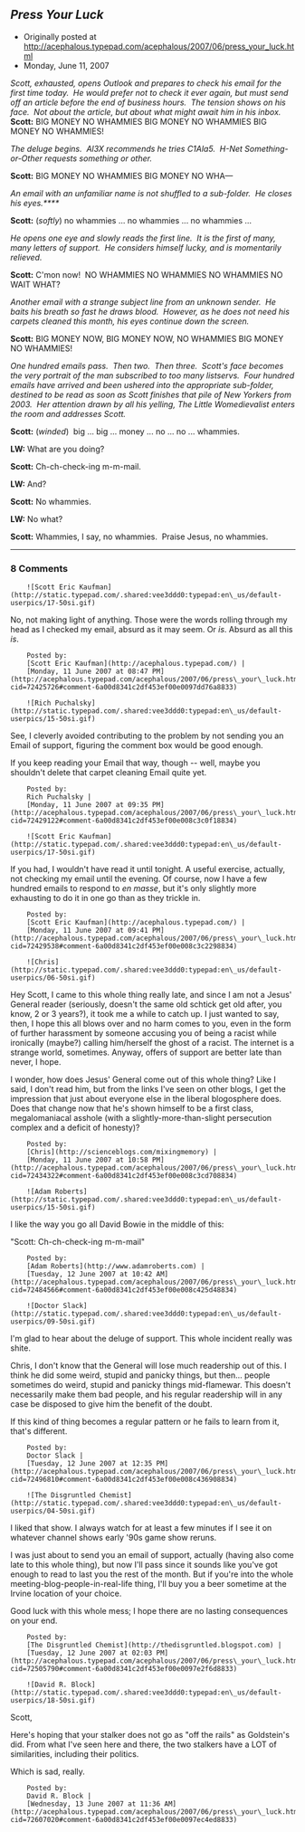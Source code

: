 ## <em>Press Your Luck</em>

 * Originally posted at http://acephalous.typepad.com/acephalous/2007/06/press_your_luck.html
 * Monday, June 11, 2007



_Scott, exhausted, opens Outlook and prepares to check his email for the first time today.  He would prefer not to check it ever again, but must send off an article before the end of business hours.  The tension shows on his face.  Not about the article, but about what might await him in his inbox._
**Scott:** BIG MONEY NO WHAMMIES BIG MONEY NO WHAMMIES BIG MONEY NO WHAMMIES!  

_The deluge begins.  Al3X recommends he tries C1Ala5.  H-Net Something-or-Other requests something or other._

**Scott:** BIG MONEY NO WHAMMIES BIG MONEY NO WHA—

_An email with an unfamiliar name is not shuffled to a sub-folder.  He closes his eyes.****_

**Scott:** (_softly_) 
no whammies ... no whammies ... no whammies ...

_He opens one eye and slowly reads the first line.  It is the first of many, many letters of support.  He considers himself lucky, and is momentarily relieved._

**Scott:** C'mon now!  NO WHAMMIES NO WHAMMIES NO WHAMMIES NO WAIT WHAT?

_Another email with a strange subject line from an unknown sender.  He baits his breath so fast he draws blood.  However, as he does not need his carpets cleaned this month, his eyes continue down the screen._

**Scott:** BIG MONEY NOW, BIG MONEY NOW, NO WHAMMIES BIG MONEY NO WHAMMIES!

_One hundred emails pass.  Then two.  Then three.  Scott's face becomes the very portrait of the man subscribed to too many listservs.  Four hundred emails have arrived and been ushered into the appropriate sub-folder, destined to be read as soon as Scott finishes that pile of New Yorkers from 2003.  Her attention drawn by all his yelling, The Little Womedievalist enters the room and addresses Scott._

**Scott:** (_winded_)  big ... big ... money ... no ... no ... whammies.

**LW:** What are you doing?

**Scott:** Ch-ch-check-ing m-m-mail.

**LW:** And?

**Scott:** No whammies.

**LW:** No what?

**Scott:** Whammies, I say, no whammies.  Praise Jesus, no whammies.
		

* * *

### 8 Comments 

		

                
[]()

	

		![Scott Eric Kaufman](http://static.typepad.com/.shared:vee3ddd0:typepad:en\_us/default-userpics/17-50si.gif)
	

	

		

No, not making light of anything.  Those were the words rolling through my head as I checked my email, absurd as it may seem.  Or _is_.  Absurd as all this _is_.

	

		Posted by:
		[Scott Eric Kaufman](http://acephalous.typepad.com/) |
		[Monday, 11 June 2007 at 08:47 PM](http://acephalous.typepad.com/acephalous/2007/06/press\_your\_luck.html?cid=72425726#comment-6a00d8341c2df453ef00e0097dd76a8833)

[]()

	

		![Rich Puchalsky](http://static.typepad.com/.shared:vee3ddd0:typepad:en\_us/default-userpics/15-50si.gif)
	

	

		

See, I cleverly avoided contributing to the problem by not sending you an Email of support, figuring the comment box would be good enough.

If you keep reading your Email that way, though -- well, maybe you shouldn't delete that carpet cleaning Email quite yet.

	

		Posted by:
		Rich Puchalsky |
		[Monday, 11 June 2007 at 09:35 PM](http://acephalous.typepad.com/acephalous/2007/06/press\_your\_luck.html?cid=72429122#comment-6a00d8341c2df453ef00e008c3c0f18834)

[]()

	

		![Scott Eric Kaufman](http://static.typepad.com/.shared:vee3ddd0:typepad:en\_us/default-userpics/17-50si.gif)
	

	

		

If you had, I wouldn't have read it until tonight.  A useful exercise, actually, not checking my email until the evening.  Of course, now I have a few hundred emails to respond to _en masse_, but it's only slightly more exhausting to do it in one go than as they trickle in.  

	

		Posted by:
		[Scott Eric Kaufman](http://acephalous.typepad.com/) |
		[Monday, 11 June 2007 at 09:41 PM](http://acephalous.typepad.com/acephalous/2007/06/press\_your\_luck.html?cid=72429538#comment-6a00d8341c2df453ef00e008c3c2298834)

[]()

	

		![Chris](http://static.typepad.com/.shared:vee3ddd0:typepad:en\_us/default-userpics/06-50si.gif)
	

	

		

Hey Scott, I came to this whole thing really late, and since I am not a Jesus' General reader (seriously, doesn't the same old schtick get old after, you know, 2 or 3 years?), it took me a while to catch up. I just wanted to say, then, I hope this all blows over and no harm comes to you, even in the form of further harassment by someone accusing you of being a racist while ironically (maybe?) calling him/herself the ghost of a racist. The internet is a strange world, sometimes. Anyway, offers of support are better late than never, I hope.

I wonder, how does Jesus' General come out of this whole thing? Like I said, I don't read him, but from the links I've seen on other blogs, I get the impression that just about everyone else in the liberal blogosphere does. Does that change now that he's shown himself to be a first class, megalomaniacal asshole (with a slightly-more-than-slight persecution complex and a deficit of honesty)?

	

		Posted by:
		[Chris](http://scienceblogs.com/mixingmemory) |
		[Monday, 11 June 2007 at 10:58 PM](http://acephalous.typepad.com/acephalous/2007/06/press\_your\_luck.html?cid=72434322#comment-6a00d8341c2df453ef00e008c3cd708834)

[]()

	

		![Adam Roberts](http://static.typepad.com/.shared:vee3ddd0:typepad:en\_us/default-userpics/15-50si.gif)
	

	

		

I like the way you go all David Bowie in the middle of this:

"Scott: Ch-ch-check-ing m-m-mail"

	

		Posted by:
		[Adam Roberts](http://www.adamroberts.com) |
		[Tuesday, 12 June 2007 at 10:42 AM](http://acephalous.typepad.com/acephalous/2007/06/press\_your\_luck.html?cid=72484566#comment-6a00d8341c2df453ef00e008c425d48834)

[]()

	

		![Doctor Slack](http://static.typepad.com/.shared:vee3ddd0:typepad:en\_us/default-userpics/09-50si.gif)
	

	

		

I'm glad to hear about the deluge of support. This whole incident really was shite.

Chris, I don't know that the General will lose much readership out of this. I think he did some weird, stupid and panicky things, but then... people sometimes do weird, stupid and panicky things mid-flamewar. This doesn't necessarily make them bad people, and his regular readership will in any case be disposed to give him the benefit of the doubt.

If this kind of thing becomes a regular pattern or he fails to learn from it, that's different.

	

		Posted by:
		Doctor Slack |
		[Tuesday, 12 June 2007 at 12:35 PM](http://acephalous.typepad.com/acephalous/2007/06/press\_your\_luck.html?cid=72496810#comment-6a00d8341c2df453ef00e008c436908834)

[]()

	

		![The Disgruntled Chemist](http://static.typepad.com/.shared:vee3ddd0:typepad:en\_us/default-userpics/04-50si.gif)
	

	

		

I liked that show.  I always watch for at least a few minutes if I see it on whatever channel shows early '90s game show reruns.

I was just about to send you an email of support, actually (having also come late to this whole thing), but now I'll pass since it sounds like you've got enough to read to last you the rest of the month.  But if you're into the whole meeting-blog-people-in-real-life thing, I'll buy you a beer sometime at the Irvine location of your choice.  

Good luck with this whole mess; I hope there are no lasting consequences on your end.

	

		Posted by:
		[The Disgruntled Chemist](http://thedisgruntled.blogspot.com) |
		[Tuesday, 12 June 2007 at 02:03 PM](http://acephalous.typepad.com/acephalous/2007/06/press\_your\_luck.html?cid=72505790#comment-6a00d8341c2df453ef00e0097e2f6d8833)

[]()

	

		![David R. Block](http://static.typepad.com/.shared:vee3ddd0:typepad:en\_us/default-userpics/18-50si.gif)
	

	

		

Scott, 

Here's hoping that your stalker does not go as "off the rails" as Goldstein's did. From what I've seen here and there, the two stalkers have a LOT of similarities, including their politics. 

Which is sad, really. 

	

		Posted by:
		David R. Block |
		[Wednesday, 13 June 2007 at 11:36 AM](http://acephalous.typepad.com/acephalous/2007/06/press\_your\_luck.html?cid=72607020#comment-6a00d8341c2df453ef00e0097ec4ed8833)

		

        